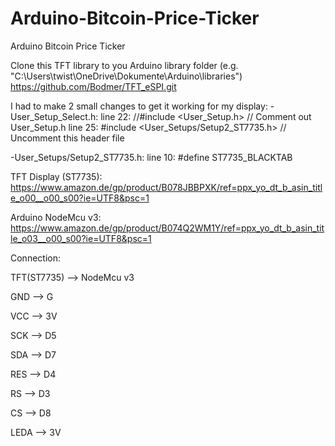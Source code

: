 # Arduino-Bitcoin-Price-Ticker
Arduino Bitcoin Price Ticker

  Clone this TFT library to you Arduino library folder (e.g. "C:\Users\twist\OneDrive\Dokumente\Arduino\libraries")
  https://github.com/Bodmer/TFT_eSPI.git

  I had to make 2 small changes to get it working for my display:
  -User_Setup_Select.h:
    line 22: //#include <User_Setup.h> // Comment out User_Setup.h
    line 25: #include <User_Setups/Setup2_ST7735.h> // Uncomment this header file
  
  -User_Setups/Setup2_ST7735.h:
    line 10: #define ST7735_BLACKTAB
  


TFT Display (ST7735):
https://www.amazon.de/gp/product/B078JBBPXK/ref=ppx_yo_dt_b_asin_title_o00__o00_s00?ie=UTF8&psc=1

Arduino NodeMcu v3:
https://www.amazon.de/gp/product/B074Q2WM1Y/ref=ppx_yo_dt_b_asin_title_o03__o00_s00?ie=UTF8&psc=1

Connection:

TFT(ST7735) -->	NodeMcu v3

GND		      -->   G

VCC		      -->	  3V

SCK		      -->	  D5

SDA		      -->	  D7

RES		      -->	  D4

RS		      -->	  D3

CS		      -->	  D8

LEDA	      -->	  3V

